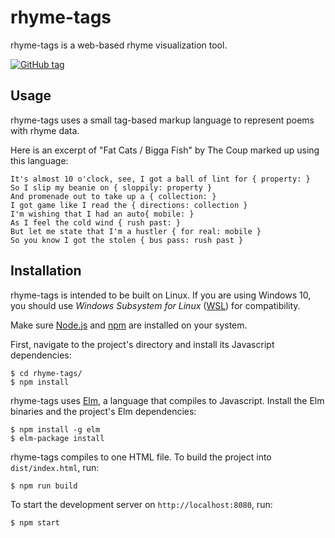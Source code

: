 # rhyme-tags

rhyme-tags is a web-based rhyme visualization tool.

[![GitHub tag](https://img.shields.io/github/tag/jackwillis/rhyme-tags.svg?style=flat-square)]()

## Usage

rhyme-tags uses a small tag-based markup language
to represent poems with rhyme data.

Here is an excerpt of "Fat Cats / Bigga Fish" by The Coup
marked up using this language:

    It's almost 10 o'clock, see, I got a ball of lint for { property: }
    So I slip my beanie on { sloppily: property }
    And promenade out to take up a { collection: }
    I got game like I read the { directions: collection }
    I'm wishing that I had an auto{ mobile: }
    As I feel the cold wind { rush past: }
    But let me state that I'm a hustler { for real: mobile }
    So you know I got the stolen { bus pass: rush past }

## Installation

rhyme-tags is intended to be built on Linux.
If you are using Windows 10, you should use
_Windows Subsystem for Linux_
([WSL](https://docs.microsoft.com/en-us/windows/wsl/about))
for compatibility.

Make sure [Node.js](https://nodejs.org)
and [npm](https://www.npmjs.com)
are installed on your system.

First, navigate to the project's directory and
install its Javascript dependencies:

    $ cd rhyme-tags/
    $ npm install

rhyme-tags uses [Elm](http://elm-lang.org),
a language that compiles to Javascript.
Install the Elm binaries and the project's Elm dependencies:

    $ npm install -g elm
    $ elm-package install

rhyme-tags compiles to one HTML file.
To build the project into `dist/index.html`, run:

    $ npm run build

To start the development server on `http://localhost:8080`, run:

    $ npm start